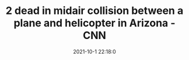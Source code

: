 ---
"title": "2 dead in midair collision between a plane and helicopter in Arizona - CNN"
"date": "2021-10-1 22:18:0"
"feed_name": "GOOGLENEWSPLANE"
"feed_website": "https://news.google.com/search?q=plane%20%2B%20accident&hl=en-US&gl=US&ceid=US%3Aen"
"feed_rss": "https://news.google.com/rss/search?q=plane%20%2B%20accident&hl=en-US&gl=US&ceid=US%3Aen"
"link": "https://www.cnn.com/2021/10/01/us/arizona-plane-helicopter-collision/index.html"
"source": "{'href': 'https://www.cnn.com', 'title': 'CNN'}"
"file": "_posts/2021-1-1-782bd3410c8eb809fbcc093eac657e9c52830480.md"
"accident": "1"
"drilling": "0"
"dead": "2"
"injured": "0"
"arrested": "0"
"place": "Arizona"
"where": "unknown site"
"causes": "unknown"
---